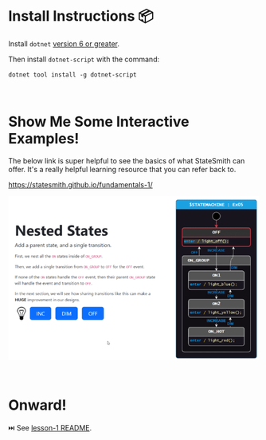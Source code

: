 # Install Instructions 📦
Install `dotnet` [version 6 or greater](https://dotnet.microsoft.com/en-us/download/dotnet/sdk-for-vs-code).

Then install `dotnet-script` with the command:
```
dotnet tool install -g dotnet-script
```


<br>

# Show Me Some Interactive Examples!
The below link is super helpful to see the basics of what StateSmith can offer. It's a really helpful learning resource that you can refer back to.

https://statesmith.github.io/fundamentals-1/

[ ![](./docs/interactive-examples-preview.gif)  ](https://statesmith.github.io/fundamentals-1/)




<br>

# Onward!
⏭️ See [lesson-1 README](../lesson-1/README.md).

